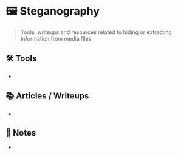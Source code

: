 # 🖼️ Steganography

> Tools, writeups and resources related to hiding or extracting information from media files.

## 🛠️ Tools
- 

## 📚 Articles / Writeups
- 

## 🧠 Notes
- 
